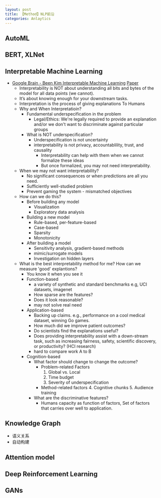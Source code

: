 ```yaml
---
layout: post
title: 【Method】NLP前沿
categories: Anlaytics
---
```


## AutoML

## BERT, XLNet

## Interpretable Machine Learning

- [Google Brain - Been Kim Interpretable Machine Learning](http://people.csail.mit.edu/beenkim/papers/BeenK_FinaleDV_ICML2017_tutorial.pdf) [Paper](https://arxiv.org/abs/1702.08608)
    - Interpretability is NOT about understanding all bits and bytes of the model for all data points (we cannot).
    - It’s about knowing enough for your downstream tasks.
    - Interpretation is the process of giving explanations To Humans
    - Why and When Interpretatioin?
        - Fundamental underspecification in the problem
            - Legal/Ethics: We're legally required to provide an explanation and/or we don't want to discriminate against particular groups
        - What is NOT underspecification?
            - Underspecification is not uncertainty
            - interpretability is not privacy, accountablility, trust, and causality
                - Interpretability can help with them when we cannot formalize these ideas 
                - But once formalized, you may not need interpretability.
    - When we may not want interpretability?
        - No significant consequences or when predictions are all you need. 
        - Sufficiently well-studied problem 
        - Prevent gaming the system - mismatched objectives
    - How can we do this?
        - Before building any model
            - Visualization
            - Exploratory data analysis
        - Building a new model
            - Rule-based, per-feature-based
            - Case-based
            - Sparsity
            - Monotonicity
        - After building a model
            - Sensitivity analysis, gradient-based methods
            - mimic/surrogate models
            - Investigation on hidden layers
    - What is the best interpretability method for me? How can we measure 'good' explantions?
        - You know it when you see it
        - Function-based
            - a variety of synthetic and standard benchmarks e.g, UCI datasets, imagenet
            - How sparse are the features?
            - Does it look reasonable?
            - may not solve real need
        - Application-based
            - Backing up claims. e.g., performance on a cool medical dataset, winning Go games.
            - How much did we improve patient outcomes?
            - Do scientists find the explanations useful?
            - Does providing interpretability assist with a down-stream task, such as increasing fairness, safety, scientific discovery, or productivity? (HCI research)
            - hard to compare work A to B
        - Cognition-based
            - What factor should change to change the outcome?
                - Problem-related Factors
                    1. Global vs. Local
                    2. Time budget
                    3. Severity of underspecification
                - Method-related factors
                    4. Cognitive chunks
                    5. Audience training
            - What are the discriminative features? 
                - Humans capacity as function of factors, Set of factors that carries over well to application.

## Knowledge Graph

- 语义关系
- 自动构建

## Attention model

## Deep Reinforcement Learning

## GANs